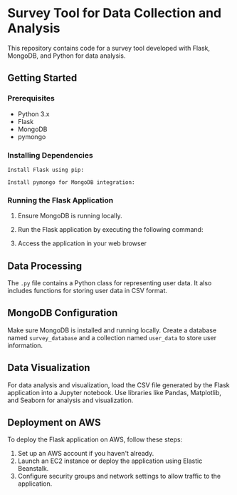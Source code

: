 # Survey Tool for Data Collection and Analysis

This repository contains code for a survey tool developed with Flask, MongoDB, and Python for data analysis.

## Getting Started

### Prerequisites

- Python 3.x
- Flask
- MongoDB
- pymongo

### Installing Dependencies

`Install Flask using pip:`

`Install pymongo for MongoDB integration:`


### Running the Flask Application

1. Ensure MongoDB is running locally.
2. Run the Flask application by executing the following command:


3. Access the application in your web browser 

## Data Processing

The `.py` file contains a Python class for representing user data. It also includes functions for storing user data in CSV format.

## MongoDB Configuration

Make sure MongoDB is installed and running locally. Create a database named `survey_database` and a collection named `user_data` to store user information.

## Data Visualization

For data analysis and visualization, load the CSV file generated by the Flask application into a Jupyter notebook. Use libraries like Pandas, Matplotlib, and Seaborn for analysis and visualization.

## Deployment on AWS

To deploy the Flask application on AWS, follow these steps:

1. Set up an AWS account if you haven't already.
2. Launch an EC2 instance or deploy the application using Elastic Beanstalk.
3. Configure security groups and network settings to allow traffic to the application.

